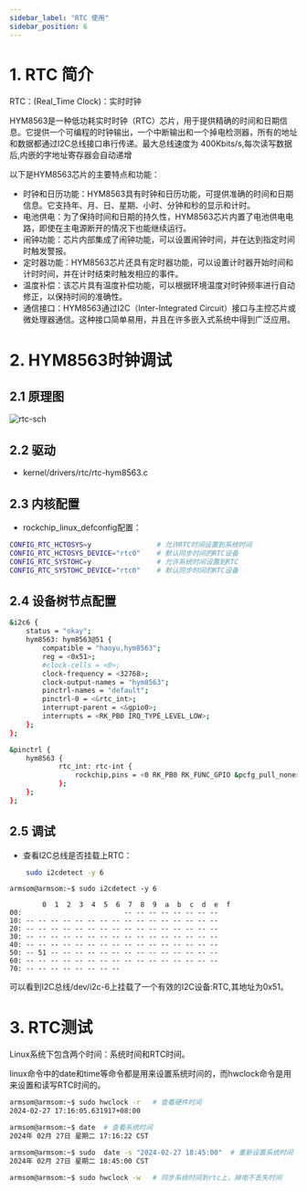 ```yaml
---
sidebar_label: "RTC 使用"
sidebar_position: 6
---
```


# 1. RTC 简介
RTC：(Real_Time Clock)：实时时钟

HYM8563是一种低功耗实时时钟（RTC）芯片，用于提供精确的时间和日期信息。它提供一个可编程的时钟输出，一个中断输出和一个掉电检测器，所有的地址和数据都通过I2C总线接口串行传递。最大总线速度为 400Kbits/s,每次读写数据后,内嵌的字地址寄存器会自动递增

以下是HYM8563芯片的主要特点和功能：

 - 时钟和日历功能：HYM8563具有时钟和日历功能，可提供准确的时间和日期信息。它支持年、月、日、星期、小时、分钟和秒的显示和计时。
 - 电池供电：为了保持时间和日期的持久性，HYM8563芯片内置了电池供电电路，即使在主电源断开的情况下也能继续运行。
 - 闹钟功能：芯片内部集成了闹钟功能，可以设置闹钟时间，并在达到指定时间时触发警报。
 - 定时器功能：HYM8563芯片还具有定时器功能，可以设置计时器开始时间和计时时间，并在计时结束时触发相应的事件。
 - 温度补偿：该芯片具有温度补偿功能，可以根据环境温度对时钟频率进行自动修正，以保持时间的准确性。
 - 通信接口：HYM8563通过I2C（Inter-Integrated Circuit）接口与主控芯片或微处理器通信。这种接口简单易用，并且在许多嵌入式系统中得到广泛应用。

# 2. HYM8563时钟调试
## 2.1 原理图
![rtc-sch](/img/general-tutorial/interface-usage/rtc-sch.jpg)
## 2.2 驱动
- kernel/drivers/rtc/rtc-hym8563.c
## 2.3 内核配置

- rockchip_linux_defconfig配置：

```bash
CONFIG_RTC_HCTOSYS=y                # 允许RTC时间设置到系统时间
CONFIG_RTC_HCTOSYS_DEVICE="rtc0"    # 默认同步时间的RTC设备
CONFIG_RTC_SYSTOHC=y                # 允许系统时间设置到RTC
CONFIG_RTC_SYSTOHC_DEVICE="rtc0"    # 默认同步时间的RTC设备
```
## 2.4 设备树节点配置

```bash
&i2c6 {
	status = "okay";
	hym8563: hym8563@51 {
		compatible = "haoyu,hym8563";
		reg = <0x51>;
		#clock-cells = <0>;
		clock-frequency = <32768>;
		clock-output-names = "hym8563";
		pinctrl-names = "default";
		pinctrl-0 = <&rtc_int>;
		interrupt-parent = <&gpio0>;
		interrupts = <RK_PB0 IRQ_TYPE_LEVEL_LOW>;
	};
};

&pinctrl {
	hym8563 {
			rtc_int: rtc-int {
				rockchip,pins = <0 RK_PB0 RK_FUNC_GPIO &pcfg_pull_none>;
			};
	};
};
```

## 2.5 调试
- 查看I2C总线是否挂载上RTC：

```bash
	sudo i2cdetect -y 6
```

```
armsom@armsom:~$ sudo i2cdetect -y 6

		0  1  2  3  4  5  6  7  8  9  a  b  c  d  e  f
00:                         -- -- -- -- -- -- -- --
10: -- -- -- -- -- -- -- -- -- -- -- -- -- -- -- --
20: -- -- -- -- -- -- -- -- -- -- -- -- -- -- -- --
30: -- -- -- -- -- -- -- -- -- -- -- -- -- -- -- --
40: -- -- -- -- -- -- -- -- -- -- -- -- -- -- -- --
50: -- 51 -- -- -- -- -- -- -- -- -- -- -- -- -- --
60: -- -- -- -- -- -- -- -- -- -- -- -- -- -- -- --
70: -- -- -- -- -- -- -- --
```
可以看到I2C总线/dev/i2c-6上挂载了一个有效的I2C设备:RTC,其地址为0x51。
# 3. RTC测试
Linux系统下包含两个时间：系统时间和RTC时间。

linux命令中的date和time等命令都是用来设置系统时间的，而hwclock命令是用来设置和读写RTC时间的。

```bash
armsom@armsom:~$ sudo hwclock -r   # 查看硬件时间
2024-02-27 17:16:05.631917+08:00

armsom@armsom:~$ date  # 查看系统时间
2024年 02月 27日 星期二 17:16:22 CST

armsom@armsom:~$ sudo  date -s "2024-02-27 18:45:00"  # 重新设置系统时间
2024年 02月 27日 星期二 18:45:00 CST

armsom@armsom:~$ sudo hwclock -w   # 同步系统时间到rtc上，掉电不丢失时间

```